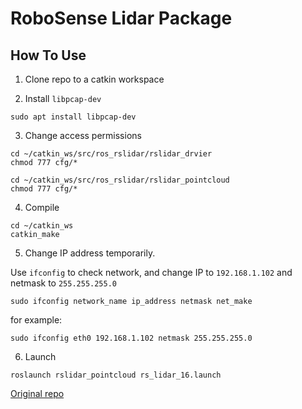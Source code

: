 # RoboSense Lidar Package

## How To Use

1. Clone repo to a catkin workspace
 
2. Install `libpcap-dev`
```
sudo apt install libpcap-dev
```

3. Change access permissions
```
cd ~/catkin_ws/src/ros_rslidar/rslidar_drvier
chmod 777 cfg/*
```
```
cd ~/catkin_ws/src/ros_rslidar/rslidar_pointcloud
chmod 777 cfg/*
```

4. Compile
```
cd ~/catkin_ws
catkin_make
```

5. Change IP address temporarily.

Use `ifconfig` to check network, and change IP to `192.168.1.102` and netmask to `255.255.255.0`
```
sudo ifconfig network_name ip_address netmask net_make
```
for example:

```
sudo ifconfig eth0 192.168.1.102 netmask 255.255.255.0
```

6. Launch
```
roslaunch rslidar_pointcloud rs_lidar_16.launch
```

[Original repo](https://github.com/RoboSense-LiDAR/ros_rslidar)
